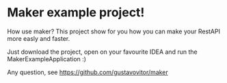 # Maker example project!

How use maker? This project show for you how you can make your RestAPI more easly and faster.

Just download the project, open on your favourite IDEA and run the MakerExampleApplication :)

Any question, see https://github.com/gustavovitor/maker